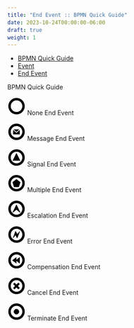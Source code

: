 ```yaml
---
title: "End Event :: BPMN Quick Guide"
date: 2023-10-24T00:00:00-06:00
draft: true
weight: 1
---
```


*   [BPMN Quick Guide](https://www.bpmnquickguide.com/quickguide/bpmn-quick-guide/bpmn-quick-guide.html)
*   [Event](https://www.bpmnquickguide.com/quickguide/bpmn-quick-guide/event.html)
*   [End Event](https://www.bpmnquickguide.com/quickguide/bpmn-quick-guide/end-event.html)

BPMN Quick Guide

![end event 1](End%20Event%20%20BPMN%20Quick%20Guide/end-event-1.png) None End Event

![end event 2](End%20Event%20%20BPMN%20Quick%20Guide/end-event-2.png) Message End Event

![end event 3](End%20Event%20%20BPMN%20Quick%20Guide/end-event-3.png) Signal End Event

![end event 4](End%20Event%20%20BPMN%20Quick%20Guide/end-event-4.png) Multiple End Event

![end event 5](End%20Event%20%20BPMN%20Quick%20Guide/end-event-5.png) Escalation End Event

![end event 6](End%20Event%20%20BPMN%20Quick%20Guide/end-event-6.png) Error End Event

![end event 7](End%20Event%20%20BPMN%20Quick%20Guide/end-event-7.png) Compensation End Event

![end event 8](End%20Event%20%20BPMN%20Quick%20Guide/end-event-8.png) Cancel End Event

![end event 9](End%20Event%20%20BPMN%20Quick%20Guide/end-event-9.png) Terminate End Event
